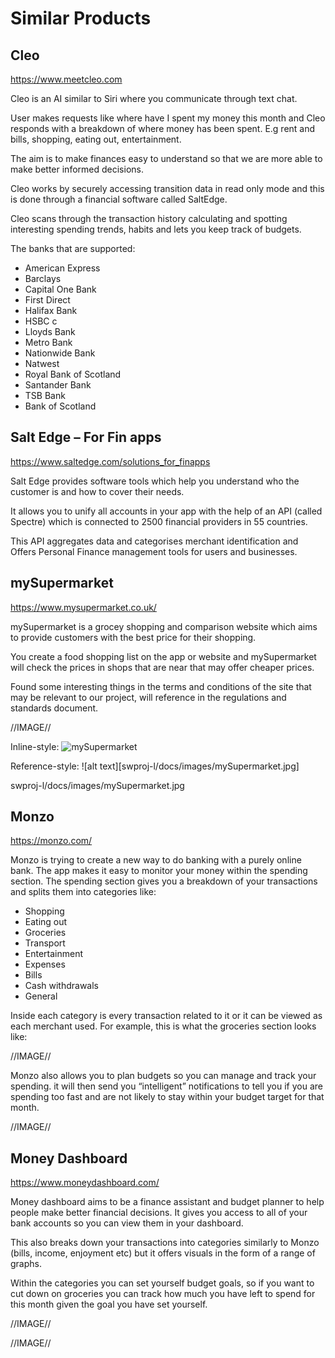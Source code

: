# Similar Products #

## Cleo ##
https://www.meetcleo.com

Cleo is an AI similar to Siri where you communicate through text chat. 

User makes requests like where have I spent my money this month and Cleo responds with a breakdown of where money has been spent. E.g rent and bills, shopping, eating out, entertainment.

The aim is to make finances easy to understand so that we are more able to make better informed decisions.

Cleo works by securely accessing transition data in read only mode and this is done through a financial software called SaltEdge.

Cleo scans through the transaction history calculating and spotting interesting spending trends, habits and lets you keep track of budgets.

The banks that are supported:
* American Express
* Barclays
* Capital One Bank
* First Direct
* Halifax Bank
* HSBC  c
* Lloyds Bank
* Metro Bank
* Nationwide Bank
* Natwest
* Royal Bank of Scotland
* Santander Bank
* TSB Bank
* Bank of Scotland


## Salt Edge – For Fin apps ##
https://www.saltedge.com/solutions_for_finapps

Salt Edge provides software tools which help you understand who the customer is and how to cover their needs. 

It allows you to unify all accounts in your app with the help of an API (called Spectre) which is connected to 2500 financial providers in 55 countries.

This API aggregates data and categorises merchant identification and Offers Personal Finance management tools for users and businesses.


## mySupermarket ##
https://www.mysupermarket.co.uk/

mySupermarket is a grocey shopping and comparison website which aims to provide customers with the best price for their shopping. 

You create a food shopping list on the app or website and mySupermarket will check the prices in shops that are near that may offer cheaper prices.

Found some interesting things in the terms and conditions of the site that may be relevant to our project, will reference in the regulations and standards document.

//IMAGE//

Inline-style: 
![mySupermarket](https://github.com/swproj-l/docs/images/mySupermarket.jpg "mySupermarket")

Reference-style: 
![alt text][swproj-l/docs/images/mySupermarket.jpg]



swproj-l/docs/images/mySupermarket.jpg

## Monzo ##
https://monzo.com/

Monzo is trying to create a new way to do banking with a purely online bank. The app makes it easy to monitor your money within the spending section. The spending section gives you a breakdown of your transactions and splits them  into categories like:
* Shopping
* Eating out
* Groceries
* Transport
* Entertainment
* Expenses
* Bills
* Cash withdrawals
* General

Inside each category is every transaction related to it or it can be viewed as each merchant used. For example, this is what the groceries section looks like:

//IMAGE//

Monzo also allows you to plan budgets  so you can manage and track your spending. it  will then send you “intelligent” notifications to tell you if you are spending too fast and are not likely to stay within your budget target for that month.

//IMAGE//


## Money Dashboard ##
https://www.moneydashboard.com/

Money dashboard aims to be a finance assistant and budget planner to help people make better financial decisions. It gives you access to all of your bank accounts so you can view them in your dashboard.

This also breaks down your transactions into categories similarly to Monzo (bills, income, enjoyment etc) but it offers visuals in the form of a range of graphs.

Within the  categories you can set yourself budget goals, so if you want to cut down on groceries you can track how much you have left to spend for this month given the goal you have set yourself.

//IMAGE//

//IMAGE//








